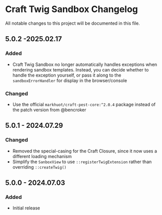 # Craft Twig Sandbox Changelog

All notable changes to this project will be documented in this file.

## 5.0.2 -2025.02.17
### Added
* Craft Twig Sandbox no longer automatically handles exceptions when rendering sandbox templates. Instead, you can decide whether to handle the exception yourself, or pass it along to the `sandboxErrorHandler` for display in the browser/console

### Changed
* Use the official `markhuot/craft-pest-core:^2.0.4` package instead of the patch version from @bencroker

## 5.0.1 - 2024.07.29
### Changed
* Removed the special-casing for the Craft Closure, since it now uses a different loading mechanism
* Simplify the `SanboxView` to use `::registerTwigExtension` rather than overriding `::createTwig()`

## 5.0.0 - 2024.07.03
### Added
* Initial release
